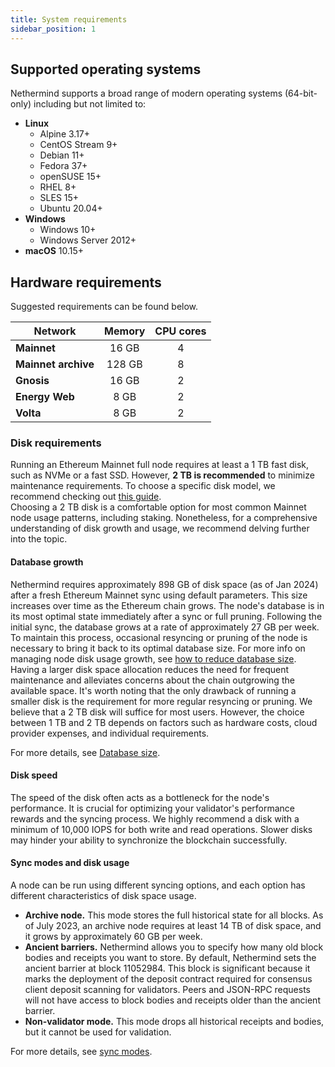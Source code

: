 ```yaml
---
title: System requirements
sidebar_position: 1
---
```


## Supported operating systems

Nethermind supports a broad range of modern operating systems (64-bit-only) including but not limited to:

- **Linux**
	- Alpine 3.17+
	- CentOS Stream 9+
	- Debian 11+
	- Fedora 37+
	- openSUSE 15+
	- RHEL 8+
	- SLES 15+
	- Ubuntu 20.04+
- **Windows**
	- Windows 10+
	- Windows Server 2012+
- **macOS** 10.15+

## Hardware requirements

Suggested requirements can be found below.

| Network             | Memory | CPU cores |
|---------------------|:------:|:---------:|
| **Mainnet**         | 16 GB  | 4         |
| **Mainnet archive** | 128 GB | 8         |
| **Gnosis**          | 16 GB  | 2         |
| **Energy Web**      | 8 GB   | 2         |
| **Volta**           | 8 GB   | 2         |

### Disk requirements

Running an Ethereum Mainnet full node requires at least a 1 TB fast disk, such as NVMe or a fast SSD. However, **2
TB is recommended** to minimize maintenance requirements. To choose a specific disk model, we recommend
checking out [this guide](https://gist.github.com/yorickdowne/f3a3e79a573bf35767cd002cc977b038#the-good).\
Choosing a 2 TB disk is a comfortable option for most common Mainnet node usage patterns, including staking.
Nonetheless, for a comprehensive understanding of disk growth and usage, we recommend delving further into the topic.

#### Database growth

Nethermind requires approximately 898 GB of disk space (as of Jan 2024) after a fresh Ethereum Mainnet sync using default parameters. This size increases over time as the Ethereum chain grows. The node's database is in its most optimal state immediately after a sync or full pruning. Following the initial sync, the database grows at a rate of approximately 27 GB per week. To maintain this process, occasional resyncing or pruning of the node is necessary to bring it back to its optimal database size. For more info on managing node disk usage growth, see [how to reduce database size](../fundamentals/database.md#reducing-database-size).\
Having a larger disk space allocation reduces the need for frequent maintenance and alleviates concerns about the chain outgrowing the available space. It's worth noting that the only drawback of running a smaller disk is the requirement for more regular resyncing or pruning. We believe that a 2 TB disk will suffice for most users. However, the choice between 1 TB and 2 TB depends on factors such as hardware costs, cloud provider expenses, and individual requirements.

For more details, see [Database size](../fundamentals/database.md#database-size).

#### Disk speed

The speed of the disk often acts as a bottleneck for the node's performance. It is crucial for optimizing your validator's performance rewards and the syncing process. We highly recommend a disk with a minimum of 10,000 IOPS for both write and read operations. Slower disks may hinder your ability to synchronize the blockchain successfully.

#### Sync modes and disk usage

A node can be run using different syncing options, and each option has different characteristics of disk space usage.

- **Archive node.** This mode stores the full historical state for all blocks. As of July 2023, an archive node requires at least 14 TB of disk space, and it grows by approximately 60 GB per week.
- **Ancient barriers.** Nethermind allows you to specify how many old block bodies and receipts you want to store. By default, Nethermind sets the ancient barrier at block 11052984. This block is significant because it marks the deployment of the deposit contract required for consensus client deposit scanning for validators. Peers and JSON-RPC requests will not have access to block bodies and receipts older than the ancient barrier.
- **Non-validator mode.** This mode drops all historical receipts and bodies, but it cannot be used for validation.

For more details, see [sync modes](../fundamentals/sync.md).
